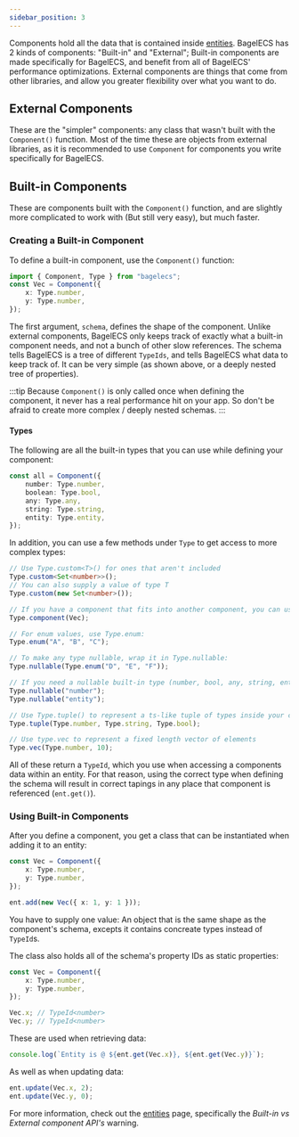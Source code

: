 ```yaml
---
sidebar_position: 3
---
```


Components hold all the data that is contained inside [entities](Entities.md). BagelECS has 2 kinds of components: "Built-in" and "External"; Built-in components are made specifically for BagelECS, and benefit from all of BagelECS' performance optimizations. External components are things that come from other libraries, and allow you greater flexibility over what you want to do.

## External Components

These are the "simpler" components: any class that wasn't built with the `Component()` function. Most of the time these are objects from external libraries, as it is recommended to use `Component` for components you write specifically for BagelECS.

## Built-in Components

These are components built with the `Component()` function, and are slightly more complicated to work with (But still very easy), but much faster.

### Creating a Built-in Component

To define a built-in component, use the `Component()` function:

```ts
import { Component, Type } from "bagelecs";
const Vec = Component({
    x: Type.number,
    y: Type.number,
});
```

The first argument, `schema`, defines the shape of the component. Unlike external components, BagelECS only keeps track of exactly what a built-in component needs, and not a bunch of other slow references. The schema tells BagelECS is a tree of different `TypeIds`, and tells BagelECS what data to keep track of. It can be very simple (as shown above, or a deeply nested tree of properties).

:::tip
Because `Component()` is only called once when defining the component, it never has a real performance hit on your app. So don't be afraid to create more complex / deeply nested schemas.
:::

#### Types

The following are all the built-in types that you can use while defining your component:

```ts
const all = Component({
    number: Type.number,
    boolean: Type.bool,
    any: Type.any,
    string: Type.string,
    entity: Type.entity,
});
```

In addition, you can use a few methods under `Type` to get access to more complex types:

```ts
// Use Type.custom<T>() for ones that aren't included
Type.custom<Set<number>>();
// You can also supply a value of type T
Type.custom(new Set<number>());

// If you have a component that fits into another component, you can use Type.component:
Type.component(Vec);

// For enum values, use Type.enum:
Type.enum("A", "B", "C");

// To make any type nullable, wrap it in Type.nullable:
Type.nullable(Type.enum("D", "E", "F"));

// If you need a nullable built-in type (number, bool, any, string, entity), you can also just provide that string:
Type.nullable("number");
Type.nullable("entity");

// Use Type.tuple() to represent a ts-like tuple of types inside your component. They can be accessed by comp.prop[i]
Type.tuple(Type.number, Type.string, Type.bool);

// Use type.vec to represent a fixed length vector of elements
Type.vec(Type.number, 10);
```

All of these return a `TypeId`, which you use when accessing a components data within an entity. For that reason, using the correct type when defining the schema will result in correct tapings in any place that component is referenced (`ent.get()`).

### Using Built-in Components

After you define a component, you get a class that can be instantiated when adding it to an entity:

```ts
const Vec = Component({
    x: Type.number,
    y: Type.number,
});

ent.add(new Vec({ x: 1, y: 1 }));
```

You have to supply one value: An object that is the same shape as the component's schema, excepts it contains concreate types instead of `TypeId`s.

The class also holds all of the schema's property IDs as static properties:

```ts
const Vec = Component({
    x: Type.number,
    y: Type.number,
});

Vec.x; // TypeId<number>
Vec.y; // TypeId<number>
```

These are used when retrieving data:

```ts
console.log(`Entity is @ ${ent.get(Vec.x)}, ${ent.get(Vec.y)}`);
```

As well as when updating data:

```ts
ent.update(Vec.x, 2);
ent.update(Vec.y, 0);
```

For more information, check out the [entities](Entities.md) page, specifically the _Built-in vs External component API's_ warning.
